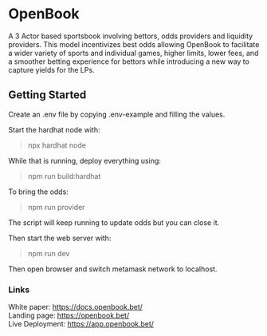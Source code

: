 # OpenBook

A 3 Actor based sportsbook involving bettors, odds providers and liquidity providers. This model incentivizes best odds allowing OpenBook to facilitate a wider variety of sports and individual games, higher limits, lower fees, and a smoother betting experience for bettors while introducing a new way to capture yields for the LPs.

## Getting Started
Create an .env file by copying .env-example and filling the values.

Start the hardhat node with:
> npx hardhat node


While that is running, deploy everything using:
> npm run build:hardhat

To bring the odds:
>npm run provider

The script will keep running to update odds but you can close it.

Then start the web server with:
> npm run dev

Then open browser and switch metamask network to localhost.

### Links
White paper: https://docs.openbook.bet/ <br />
Landing page: https://openbook.bet/ <br />
Live Deployment: https://app.openbook.bet/
